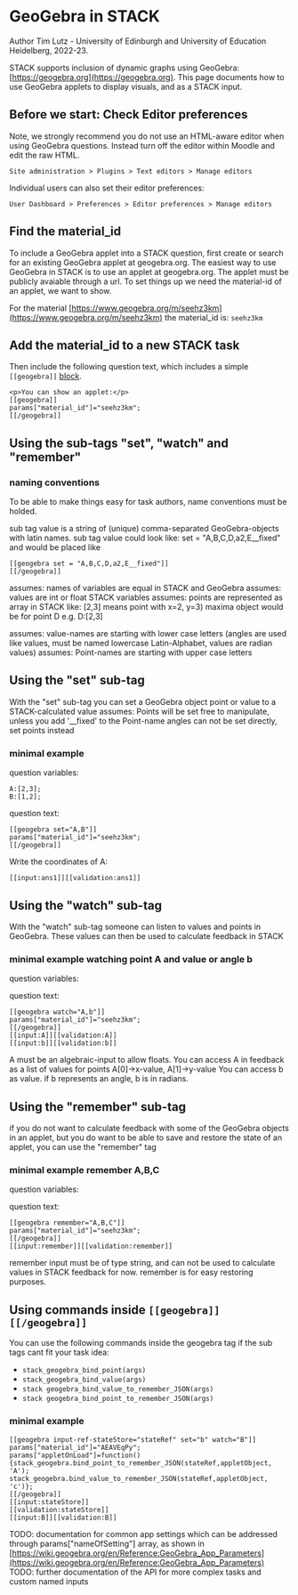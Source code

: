 # GeoGebra in STACK
Author Tim Lutz - University of Edinburgh and University of Education Heidelberg, 2022-23.

STACK supports inclusion of dynamic graphs using GeoGebra: [https://geogebra.org](https://geogebra.org).  This page documents how to use GeoGebra applets to display visuals, and as a STACK input.


## Before we start: Check Editor preferences

Note, we strongly recommend you do not use an HTML-aware editor when using GeoGebra questions.  Instead turn off the editor within Moodle and edit the raw HTML.

    Site administration > Plugins > Text editors > Manage editors

Individual users can also set their editor preferences:

    User Dashboard > Preferences > Editor preferences > Manage editors

## Find the material_id

To include a GeoGebra applet into a STACK question, first create or search for an existing GeoGebra applet at geogebra.org. The easiest way to use GeoGebra in STACK is to use an applet at geogebra.org. The applet must be publicly avaiable through a url. To set things up we need the material-id of an applet, we want to show.

For the material [https://www.geogebra.org/m/seehz3km](https://www.geogebra.org/m/seehz3km) the material_id is: `seehz3km`

## Add the material_id to a new STACK task

Then include the following question text, which includes a simple `[[geogebra]]` [block](Question_blocks.md).

    <p>You can show an applet:</p>
    [[geogebra]]
    params["material_id"]="seehz3km";
    [[/geogebra]]
## Using the sub-tags "set", "watch" and "remember"

### naming conventions

To be able to make things easy for task authors, name conventions must be holded.

sub tag value is a string of (unique) comma-separated GeoGebra-objects with latin names.
sub tag value could look like: 
set = "A,B,C,D,a2,E__fixed"
and would be placed like

    [[geogebra set = "A,B,C,D,a2,E__fixed"]]
    [[/geogebra]]

assumes: names of variables are equal in STACK and GeoGebra
assumes: values are int or float STACK variables
assumes: points are represented as array in STACK like: 
[2,3] means point with x=2, y=3) maxima object would be for point D e.g. D:[2,3]

assumes: value-names are starting with lower case letters (angles are used like values, must be named lowercase Latin-Alphabet, values are radian values)
assumes: Point-names are starting with upper case letters

## Using the "set" sub-tag
With the "set" sub-tag you can set a GeoGebra object point or value to a STACK-calculated value
assumes: Points will be set free to manipulate, unless you add '__fixed' to the Point-name
angles can not be set directly, set points instead

### minimal example

question variables:

    A:[2,3];
    B:[1,2];

question text:

    [[geogebra set="A,B"]]
    params["material_id"]="seehz3km";
    [[/geogebra]]

Write the coordinates of A:

    [[input:ans1]][[validation:ans1]]

## Using the "watch" sub-tag 
With the "watch" sub-tag someone can listen to values and points in GeoGebra. These values can then be used to calculate feedback in STACK

### minimal example watching point A and value or angle b

question variables:

question text:

    [[geogebra watch="A,b"]]
    params["material_id"]="seehz3km";
    [[/geogebra]]
    [[input:A]][[validation:A]]
    [[input:b]][[validation:b]]

A must be an algebraic-input to allow floats.
You can access A in feedback as a list of values for points A[0]->x-value, A[1]->y-value
You can access b as value. if b represents an angle, b is in radians.

## Using the "remember" sub-tag
if you do not want to calculate feedback with some of the GeoGebra objects in an applet, but you do want to be able to save and restore the state of an applet, you can use the "remember" tag

### minimal example remember A,B,C

question variables:

question text:

    [[geogebra remember="A,B,C"]]
    params["material_id"]="seehz3km";
    [[/geogebra]]
    [[input:remember]][[validation:remember]]

remember input must be of type string, and can not be used to calculate values in STACK feedback for now. remember is for easy restoring purposes.

## Using commands inside `[[geogebra]][[/geogebra]]`

You can use the following commands inside the geogebra tag if the sub tags cant fit your task idea:

* `stack_geogebra_bind_point(args)`
* `stack_geogebra_bind_value(args)`
* `stack geogebra_bind_value_to_remember_JSON(args)`
* `stack geogebra_bind_point_to_remember_JSON(args)`

### minimal example

    [[geogebra input-ref-stateStore="stateRef" set="b" watch="B"]]
    params["material_id"]="AEAVEqPy";
    params["appletOnLoad"]=function(){stack_geogebra.bind_point_to_remember_JSON(stateRef,appletObject, 'A');
    stack_geogebra.bind_value_to_remember_JSON(stateRef,appletObject, 'c')};
    [[/geogebra]]
    [[input:stateStore]]
    [[validation:stateStore]]
    [[input:B]][[validation:B]]


TODO: documentation for common app settings which can be addressed through params["nameOfSetting"] array, as shown in [https://wiki.geogebra.org/en/Reference:GeoGebra_App_Parameters](https://wiki.geogebra.org/en/Reference:GeoGebra_App_Parameters)
TODO: further documentation of the API for more complex tasks and custom named inputs
